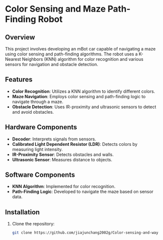 # Color Sensing and Maze Path-Finding Robot

## Overview
This project involves developing an mBot car capable of navigating a maze using color sensing and path-finding algorithms. The robot uses a K-Nearest Neighbors (KNN) algorithm for color recognition and various sensors for navigation and obstacle detection.

## Features
- **Color Recognition**: Utilizes a KNN algorithm to identify different colors.
- **Maze Navigation**: Employs color sensing and path-finding logic to navigate through a maze.
- **Obstacle Detection**: Uses IR-proximity and ultrasonic sensors to detect and avoid obstacles.

## Hardware Components
- **Decoder**: Interprets signals from sensors.
- **Calibrated Light Dependent Resistor (LDR)**: Detects colors by measuring light intensity.
- **IR-Proximity Sensor**: Detects obstacles and walls.
- **Ultrasonic Sensor**: Measures distance to objects.

## Software Components
- **KNN Algorithm**: Implemented for color recognition.
- **Path-Finding Logic**: Developed to navigate the maze based on sensor data.

## Installation
1. Clone the repository:
   ```bash
   git clone https://github.com/jiajunchang2002g/Color-sensing-and-way-finding-Robot-Project-.git
